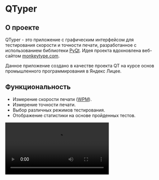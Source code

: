 # QTyper

## О проекте

QTyper - это приложение с графическим интерфейсом для тестирования скорости и точности печати, разработанное с использованием библиотеки [PyQt](https://doc.qt.io/qtforpython-6/). Идея проекта вдохновлена веб-сайтом [monkeytype.com](https://monkeytype.com/).

Данное приложение создано в качестве проекта QT на курсе основ промышленного программирования в Яндекс Лицее.

## Функциональность

- Измерение скорости печати ([WPM](## "Words Per Minute - Слова В Минуту")).
- Измерение точности печати.
- Выбор различных режимов тестирования.
- Отображение статистики на основе пройденных тестов.

<video width=65% controls>
    <source src='demo.mp4' type="video/mp4">
<video>
